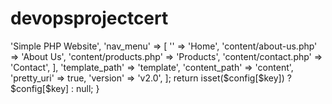 # devopsprojectcert
<?php

/**
 * Used to store website configuration information.
 *
 * @var string
 */
function config($key = '')
{
    $config = [
        'name' => 'Simple PHP Website',
        'nav_menu' => [
            '' => 'Home',
            'content/about-us.php' => 'About Us',
            'content/products.php' => 'Products',
            'content/contact.php' => 'Contact',
        ],
        'template_path' => 'template',
        'content_path' => 'content',
        'pretty_uri' => true,
        'version' => 'v2.0',
    ];

    return isset($config[$key]) ? $config[$key] : null; 
}
